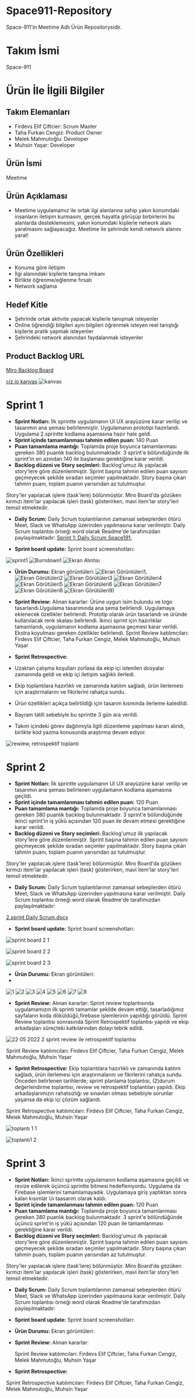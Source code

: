 # Space911-Repository
Space-911'in Meetime Adlı Ürün Repositorysidir.

# Takım İsmi
 Space-911

# Ürün İle İlgili Bilgiler
   
## Takım Elemanları

* Firdevs Elif Çiftcier: Scrum Master
* Taha Furkan Cengiz: Product Owner
* Melek Mahmutoğlu: Developer
* Muhsin Yaşar: Developer 

## Ürün İsmi
   Meetime

## Ürün Açıklaması
* Meetime uygulamamız ile ortak ilgi alanlarına sahip yakın konumdaki insanların iletişim kurmasını, gerçek hayatta görüşüp birbirlerini bu alanlarda desteklemesini, yakın konumdaki kişilerle network alanı yaratmasını sağlayacağız. Meetime ile şehrinde kendi network alanını yarat!

## Ürün Özellikleri

* Konuma göre iletişim
* İlgi alanındaki kişilerle tanışma imkanı
* Birlikte öğrenme/eğlenme fırsatı
* Network sağlama 

## Hedef Kitle
* Şehrinde ortak aktivite yapacak kişilerle tanışmak isteyenler
* Online öğrendiği bilgileri aynı bilgileri öğrenmek isteyen reel tanıştığı kişilerle pratik yapmak isteyenler
* Şehrindeki network alanından faydalanmak isteyenler

## Product Backlog URL

[Miro Backlog Board](https://miro.com/app/board/uXjVO6AgV6o=/)

[ciz.io kanvas](https://app.ciz.io/canvases/space911-yalin-kanvas/lean-canvas/preview )
![kanvas](https://user-images.githubusercontent.com/99040081/167455672-4f421c15-a464-4b2f-af6c-d1a447dc569f.PNG)

# Sprint 1
* **Sprint Notları:** İlk sprintte uygulamanın UI UX arayüzüne karar verilip ve tasarımın ana şeması belirlenmiştir. Uygulamanın prototipi hazırlandı. Uygulama 2.sprintte kodlama aşamasına hazır hale geldi.
* **Sprint içinde tamamlanması tahmin edilen puan:** 140 Puan
* **Puan tamamlama mantığı:** Toplamda proje boyunca tamamlanması gereken 380 puanlık backlog bulunmaktadır. 3 sprint'e bölündüğünde ilk sprint'in en azından 140 ile başlaması gerektiğine karar verildi.
* **Backlog düzeni ve Story seçimleri:** Backlog'umuz ilk yapılacak story'lere göre düzenlenmiştir. Sprint başına tahmin edilen puan sayısını geçmeyecek şekilde sıradan seçimler yapılmaktadır. Story başına çıkan tahmin puanı, toplam puanın yarısından az tutulmuştur.

Story'ler yapılacak işlere (task'lere) bölünmüştür. Miro Board'da gözüken kırmızı item'lar yapılacak işleri (task) gösterirken, mavi item'lar story'leri temsil etmektedir.
* **Daily Scrum:** Daily Scrum toplantılarının zamansal sebeplerden ötürü Meet, Slack ve WhatsApp üzerinden yapılmasına karar verilmiştir. Daily Scrum toplantısı örneği word olarak Readme'de tarafımızdan paylaşılmaktadır:
[Sprint 1: Daily Scrum Space191.](https://github.com/FiElCi/Space911-Repository/files/8647050/1.Space191.DailyScrum.docx)

* **Sprint board update:** Sprint board screenshotları: 

![sprint1](https://user-images.githubusercontent.com/99040081/167455903-c94cad06-8775-414b-93a2-e840acfaea0e.PNG)
![Burndown1](https://user-images.githubusercontent.com/99040081/167455912-49289d2b-9581-42c1-951d-bb5a1e163f3f.PNG)
![Ekran Alıntısı](https://user-images.githubusercontent.com/99040081/167455919-b9958518-8a91-4d4a-ba1c-fce598ca6f58.PNG)

* **Ürün Durumu:** Ekran görüntüleri: ![Ekran Görüntüleri1](https://user-images.githubusercontent.com/85318885/167298162-11ae95ab-b995-40db-9e80-4a61ce90b654.jpeg), ![Ekran Görütüleri2](https://user-images.githubusercontent.com/85318885/167298546-8a71448d-438f-42fe-801c-57ad6bde7af1.jpeg)
![Ekran Görütüleri3](https://user-images.githubusercontent.com/85318885/167298548-6e48cb94-ca43-4b7c-9074-15eeb6e6954d.jpeg)
![Ekran Görütüleri4](https://user-images.githubusercontent.com/85318885/167298549-17bc7543-a29a-442a-85de-354af55db60d.jpeg)
![Ekran Görütüleri5](https://user-images.githubusercontent.com/85318885/167298552-575b7bdd-c285-4d89-95ac-662c1389466c.jpeg)
![Ekran Görütüleri6](https://user-images.githubusercontent.com/85318885/167298554-4e83dc24-f562-46d7-ab0d-412d5ad01e46.jpeg)
![Ekran Görütüleri7](https://user-images.githubusercontent.com/85318885/167298555-da7a1119-55f6-4ba2-bc95-554f11ac8814.jpeg)
![Ekran Görütüleri8](https://user-images.githubusercontent.com/85318885/167298556-4d0148f4-77f8-4ba5-a7d1-259f10f09ed4.jpeg)
![Ekran Görütüleri9)](https://user-images.githubusercontent.com/85318885/167298558-84229cc3-9dc6-473d-a219-19e8a0066e14.jpeg)

* **Sprint Review:** Alınan kararlar: 
Ürüne uygun isim bulundu ve logo tasarlandı.Uygulama tasarımında ana şema belirlendi. Uygulamaya eklenecek özellikler belirlendi. Prototip olarak ürün tasarlandı ve üründe kullanılacak renk skalası belirlendi.  İkinci sprint için hazırlıklar tamamlandı, uygulamanın kodlama aşamasına geçmesi karar verildi.  Ekstra koyulması gereken özellikler belirlendi.  Sprint Review katılımcıları:   Firdevs Elif Çiftcier, Taha Furkan Cengiz, Melek Mahmutoğlu, Muhsin Yaşar


* **Sprint Retrospective:**
* Uzaktan çalışma koşulları zorlasa da ekip içi istenilen dosyalar zamanında geldi ve ekip içi iletişim sağlıklı ilerledi.
* Ekip toplantılara hazırlıklı ve zamanında katılım sağladı, ürün ilerlemesi için araştırmalarını ve fikirlerini rahatça sundu.
* Ürün özellikleri açıkça belirtildiği için tasarım kısmında ilerleme katedildi.
* Bayram tatili sebebiyle bu sprintte 3 gün ara verildi.
* Takım içindeki görev dağılımıyla ilgili düzenleme yapılması kararı alındı, birlikte kod yazma konusunda araştırma devam ediyor.

![rewiew, retrospektif toplantı](https://user-images.githubusercontent.com/99040081/167481758-8b2a370f-fee5-440f-81d1-171c196c45fc.PNG)


# Sprint 2
* **Sprint Notları:** İlk sprintte uygulamanın UI UX arayüzüne karar verilip ve tasarımın ana şeması belirlenen uygulamanın kodlama aşamasına geçildi.
* **Sprint içinde tamamlanması tahmin edilen puan:** 120 Puan
* **Puan tamamlama mantığı:** Toplamda proje boyunca tamamlanması gereken 380 puanlık backlog bulunmaktadır. 3 sprint'e bölündüğünde ikinci sprint'in iş yükü açısından 120 puan ile devam etmesi gerektiğine karar verildi.
* **Backlog düzeni ve Story seçimleri:** Backlog'umuz ilk yapılacak story'lere göre düzenlenmiştir. Sprint başına tahmin edilen puan sayısını geçmeyecek şekilde sıradan seçimler yapılmaktadır. Story başına çıkan tahmin puanı, toplam puanın yarısından az tutulmuştur.

Story'ler yapılacak işlere (task'lere) bölünmüştür. Miro Board'da gözüken kırmızı item'lar yapılacak işleri (task) gösterirken, mavi item'lar story'leri temsil etmektedir.
* **Daily Scrum:** Daily Scrum toplantılarının zamansal sebeplerden ötürü Meet, Slack ve WhatsApp üzerinden yapılmasına karar verilmiştir. Daily Scrum toplantısı örneği word olarak Readme'de tarafımızdan paylaşılmaktadır:

[2.sprint Daily Scrum.docx](https://github.com/FiElCi/Space911-Repository/files/8750807/2.sprint.Daily.Scrum.docx)


* **Sprint board update:** Sprint board screenshotları: 

![sprint board 2 1](https://user-images.githubusercontent.com/99040081/169723403-4c8a315c-ad8d-4923-8525-15b7b1e9879f.PNG)

![sprint board 2 2](https://user-images.githubusercontent.com/99040081/169723405-255b735b-c9ab-4110-9b6b-7bfd7a1ad5e3.PNG)

![sprint board 2 3](https://user-images.githubusercontent.com/99040081/169723410-2c691272-3f85-4354-a1ff-b61d730bf442.PNG)

* **Ürün Durumu:** Ekran görüntüleri:
* 
![1](https://user-images.githubusercontent.com/99040081/169723796-e4eca9d5-48e6-4f47-b23c-ae53b4f823ad.jpeg)
![2](https://user-images.githubusercontent.com/99040081/169723808-3cf85d84-fe27-4be1-8d9a-fbf40d205d7e.jpeg)
![3](https://user-images.githubusercontent.com/99040081/169723821-9830c436-2c87-4e03-9367-5fdac889ea57.jpeg)
![4](https://user-images.githubusercontent.com/99040081/169723826-310eed60-9146-429b-b08f-e827b16d6592.jpeg)
![5](https://user-images.githubusercontent.com/99040081/169723831-b32b52cc-7c27-4494-b2c3-81fb3843420a.jpeg)
![6](https://user-images.githubusercontent.com/99040081/169723834-8518c5ad-021f-4109-a5e0-1a20b2c8bb98.jpeg)
![7](https://user-images.githubusercontent.com/99040081/169723855-ce2ae7c8-2db8-453c-a59d-42ba572deb39.jpeg)
![8](https://user-images.githubusercontent.com/99040081/169723861-61433533-9da7-4116-947e-098efc3668b8.jpeg)

* **Sprint Review:** Alınan kararlar: Sprint review toplantısında uygulamamızın ilk sprinti tamamlar şekilde devam ettiği, tasarladığımız sayfaların koda döküldüğü,firebase işlemlerinin yapıldığı görüldü. Sprint Review toplantısı sonrasında Sprint Retrospektif toplantısı yapıldı ve ekip arkadaşları süreçteki katkılarından dolayı tebrik edildi.

![22 05 2022 2 sprint review ile retrospektif toplantısı](https://user-images.githubusercontent.com/99040081/169724900-504fc496-db45-4f92-bb47-b79d20c31228.PNG)

  Sprint Review katılımcıları:   Firdevs Elif Çiftcier, Taha Furkan Cengiz, Melek Mahmutoğlu, Muhsin Yaşar


* **Sprint Retrospective:** Ekip toplantılara hazırlıklı ve zamanında katılım sağladı, ürün ilerlemesi için araştırmalarını ve fikirlerini rahatça sundu. Önceden belirlenen tarihlerde; sprint planlama toplantısı, (2)durum değerlendirme toplantısı, review ve retrospektif toplantıları yapıldı. Ekip arkadaşlarımızın rahatsızlığı ve sınavları olması sebebiyle sorunlar yaşansa da ekip içi çözüm sağlandı.

Sprint Retrospective katılımcıları:   Firdevs Elif Çiftcier, Taha Furkan Cengiz, Melek Mahmutoğlu, Muhsin Yaşar

![toplantı 1 1](https://user-images.githubusercontent.com/99040081/169724830-50b3efbb-22a8-4a3b-95f5-a4583db19872.PNG)

![toplantı1 2](https://user-images.githubusercontent.com/99040081/169724840-93bb99c1-5a19-47b3-947f-8cfa4864563c.PNG)


# Sprint 3
* **Sprint Notları:** İkinci sprintte uygulamanın kodlama aşamasına geçildi ve revize edilerek üçüncü sprintte bitmesi hedefleniyordu. Uygulama da Firebase işlemlerini tamamlamayadık. Uygulamaya giriş yaptıktan sonra kalan kısımlar Uı taasarım olarak kaldı.
* **Sprint içinde tamamlanması tahmin edilen puan:**  120 Puan
* **Puan tamamlama mantığı:** Toplamda proje boyunca tamamlanması gereken 380 puanlık backlog bulunmaktadır. 3 sprint'e bölündüğünde üçüncü sprint'in iş yükü açısından 120 puan ile tamamlanması gerektiğine karar verildi.
* **Backlog düzeni ve Story seçimleri:** Backlog'umuz ilk yapılacak story'lere göre düzenlenmiştir. Sprint başına tahmin edilen puan sayısını geçmeyecek şekilde sıradan seçimler yapılmaktadır. Story başına çıkan tahmin puanı, toplam puanın yarısından az tutulmuştur.

Story'ler yapılacak işlere (task'lere) bölünmüştür. Miro Board'da gözüken kırmızı item'lar yapılacak işleri (task) gösterirken, mavi item'lar story'leri temsil etmektedir.
* **Daily Scrum:** Daily Scrum toplantılarının zamansal sebeplerden ötürü Meet, Slack ve WhatsApp üzerinden yapılmasına karar verilmiştir. Daily Scrum toplantısı örneği word olarak Readme'de tarafımızdan paylaşılmaktadır:



* **Sprint board update:** Sprint board screenshotları: 




* **Ürün Durumu:** Ekran görüntüleri:




* **Sprint Review:** Alınan kararlar: 

  Sprint Review katılımcıları:   Firdevs Elif Çiftcier, Taha Furkan Cengiz, Melek Mahmutoğlu, Muhsin Yaşar



* **Sprint Retrospective:**

Sprint Retrospective katılımcıları:   Firdevs Elif Çiftcier, Taha Furkan Cengiz, Melek Mahmutoğlu, Muhsin Yaşar





